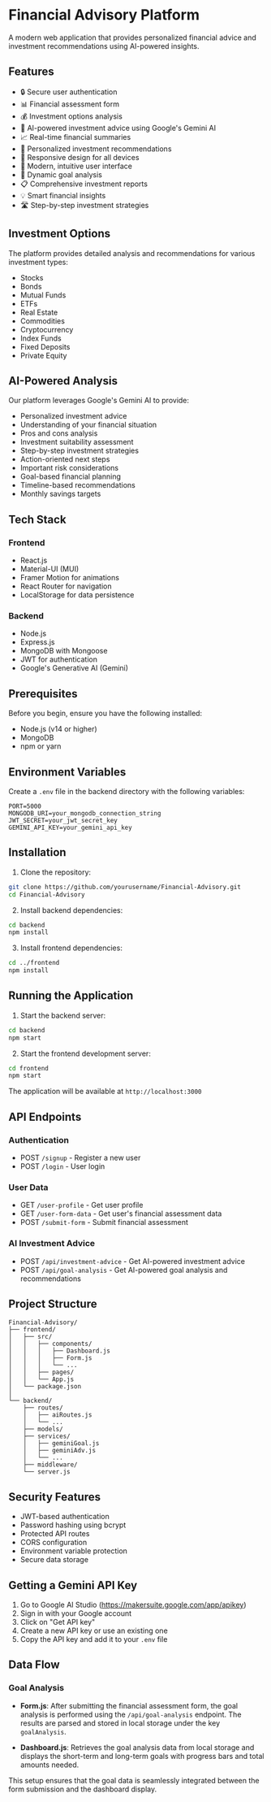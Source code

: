 # Financial Advisory Platform

A modern web application that provides personalized financial advice and investment recommendations using AI-powered insights.

## Features

- 🔒 Secure user authentication
- 📊 Financial assessment form
- 💰 Investment options analysis
- 🤖 AI-powered investment advice using Google's Gemini AI
- 📈 Real-time financial summaries
- 🎯 Personalized investment recommendations
- 📱 Responsive design for all devices
- 🎨 Modern, intuitive user interface
- 🔄 Dynamic goal analysis
- 📋 Comprehensive investment reports
- 💡 Smart financial insights
- 🛣️ Step-by-step investment strategies

## Investment Options

The platform provides detailed analysis and recommendations for various investment types:

- Stocks
- Bonds
- Mutual Funds
- ETFs
- Real Estate
- Commodities
- Cryptocurrency
- Index Funds
- Fixed Deposits
- Private Equity

## AI-Powered Analysis

Our platform leverages Google's Gemini AI to provide:

- Personalized investment advice
- Understanding of your financial situation
- Pros and cons analysis
- Investment suitability assessment
- Step-by-step investment strategies
- Action-oriented next steps
- Important risk considerations
- Goal-based financial planning
- Timeline-based recommendations
- Monthly savings targets

## Tech Stack

### Frontend

- React.js
- Material-UI (MUI)
- Framer Motion for animations
- React Router for navigation
- LocalStorage for data persistence

### Backend

- Node.js
- Express.js
- MongoDB with Mongoose
- JWT for authentication
- Google's Generative AI (Gemini)

## Prerequisites

Before you begin, ensure you have the following installed:

- Node.js (v14 or higher)
- MongoDB
- npm or yarn

## Environment Variables

Create a `.env` file in the backend directory with the following variables:

```env
PORT=5000
MONGODB_URI=your_mongodb_connection_string
JWT_SECRET=your_jwt_secret_key
GEMINI_API_KEY=your_gemini_api_key
```

## Installation

1. Clone the repository:

```bash
git clone https://github.com/yourusername/Financial-Advisory.git
cd Financial-Advisory
```

2. Install backend dependencies:

```bash
cd backend
npm install
```

3. Install frontend dependencies:

```bash
cd ../frontend
npm install
```

## Running the Application

1. Start the backend server:

```bash
cd backend
npm start
```

2. Start the frontend development server:

```bash
cd frontend
npm start
```

The application will be available at `http://localhost:3000`

## API Endpoints

### Authentication

- POST `/signup` - Register a new user
- POST `/login` - User login

### User Data

- GET `/user-profile` - Get user profile
- GET `/user-form-data` - Get user's financial assessment data
- POST `/submit-form` - Submit financial assessment

### AI Investment Advice

- POST `/api/investment-advice` - Get AI-powered investment advice
- POST `/api/goal-analysis` - Get AI-powered goal analysis and recommendations

## Project Structure

```
Financial-Advisory/
├── frontend/
│   ├── src/
│   │   ├── components/
│   │   │   ├── Dashboard.js
│   │   │   ├── Form.js
│   │   │   └── ...
│   │   ├── pages/
│   │   └── App.js
│   └── package.json
│
└── backend/
    ├── routes/
    │   ├── aiRoutes.js
    │   └── ...
    ├── models/
    ├── services/
    │   ├── geminiGoal.js
    │   ├── geminiAdv.js
    │   └── ...
    ├── middleware/
    └── server.js
```

## Security Features

- JWT-based authentication
- Password hashing using bcrypt
- Protected API routes
- CORS configuration
- Environment variable protection
- Secure data storage

## Getting a Gemini API Key

1. Go to Google AI Studio (https://makersuite.google.com/app/apikey)
2. Sign in with your Google account
3. Click on "Get API key"
4. Create a new API key or use an existing one
5. Copy the API key and add it to your `.env` file

## Data Flow

### Goal Analysis

- **Form.js**: After submitting the financial assessment form, the goal analysis is performed using the `/api/goal-analysis` endpoint. The results are parsed and stored in local storage under the key `goalAnalysis`.

- **Dashboard.js**: Retrieves the goal analysis data from local storage and displays the short-term and long-term goals with progress bars and total amounts needed.

This setup ensures that the goal data is seamlessly integrated between the form submission and the dashboard display.
